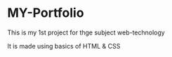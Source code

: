 # MY-Portfolio
This is my 1st project for thge subject web-technology 

It is made using basics of HTML & CSS
